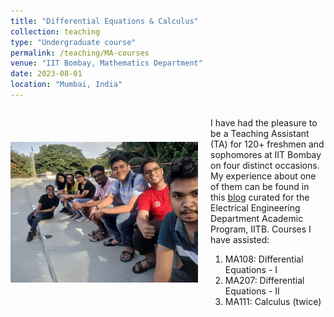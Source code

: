 ```yaml
---
title: "Differential Equations & Calculus"
collection: teaching
type: "Undergraduate course"
permalink: /teaching/MA-courses
venue: "IIT Bombay, Mathematics Department"
date: 2023-08-01
location: "Mumbai, India"
---
```


<div style="display: flex; align-items: center;">
  <img src="../images/tutees.jpg" alt="Me (in the yellow T-shirt) with the tutees (quite few cause of last day) after giving them a treat!)" width="300" style="margin-right: 20px;">
 <div>
    <p>
      I have had the pleasure to be a Teaching Assistant (TA) for 120+ freshmen and sophomores at IIT Bombay on four distinct occasions. My experience about one of them can be found in this <a href="https://ee-damp.github.io/2022-12-21-TAship_blogs_MA111/" target="_blank">blog</a> curated for the Electrical Engineering Department Academic Program, IITB. Courses I have assisted:
    </p>
    <ol>
        <li>MA108: Differential Equations - I</li>
        <li>MA207: Differential Equations - II</li>
        <li>MA111: Calculus (twice)</li>
    </ol>
  </div>
</div>




